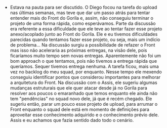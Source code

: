 - Estava na pauta para ser discutido. O Diego focou na tarefa do upload nas últimas semanas, mas teve que dar um passo atrás para tentar entender mais do Front do Gorila e, assim, não conseguiu terminar o projeto de uma forma rápida, como esperávamos. Parte da discussão era referente a essa dificuldade que ele teve ao tentar fazer esse projeto anexo/acoplado junto ao Front do Gorila. Ele e eu tivemos dificuldades parecidas quando tentamos fazer esse projeto, ou seja, mais um indício de problema... Na discussão surgiu a possibilidade de refazer o Front mas isso não aceleraria as próximas entregas, na visão dele, pois ficaríamos muito tempo sem novas entregas. Aparentemente não foi um bom approach o que tentamos, pois não tivemos a entrega rápida que queríamos. Sequer tivemos entrega nenhuma. A tarefa ficou, mais uma vez no backlog do meu squad, por enquanto. Nesse tempo ele mexendo conseguiu identificar pontos que considerou importantes para melhorar a arquitetura do Front. Na discussão com o Assis, ele sugeriu algumas mudanças estruturais que ele quer atacar desde já no Gorila para resolver aos poucos o emaranhado que temos enquanto ele ainda não tem "pendências" no squad novo dele, já que é recém chegado. Ele sugeriu então, parar um pouco esse projeto de upload, para arrumar o Front enquanto o squad dele está em momento de definições para aproveitar esse conhecimento adquirido e o conhecimento prévio dele. Assis e eu achamos que fazia sentido dado todo o cenário.
